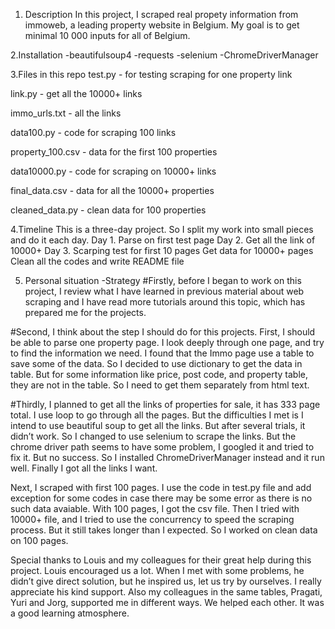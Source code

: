 1. Description
In this project, I scraped real propety information from immoweb, a leading property website in Belgium.
My goal is to get minimal 10 000 inputs for all of Belgium.


2.Installation
-beautifulsoup4
-requests
-selenium
-ChromeDriverManager

3.Files in this repo
test.py - for testing scraping for one property link

link.py - get all the 10000+ links

immo_urls.txt - all the links

data100.py - code for scraping 100 links

property_100.csv - data for the first 100 properties

data10000.py - code for scraping on 10000+ links

final_data.csv - data for all the 10000+ properties

cleaned_data.py - clean data for 100 properties

4.Timeline
This is a three-day project. So I split my work into small pieces and do it each day.
Day 1. Parse on first test page
Day 2. Get all the link of 10000+
Day 3. Scarping test for first 10 pages
       Get data for 10000+ pages
       Clean all the codes and write README file

5. Personal situation
-Strategy
#Firstly, before I began to work on this project, I review what I have learned in previous material about web scraping and I have read more tutorials around this topic, which has prepared me for the projects. 

#Second, I think about the step I should do for this projects.
First, I should be able to parse one property page. I look deeply through one page, and try to find the information we need. I found that the Immo page use a table to save some of the data. So I decided to use dictionary to get the data in table. But for some information like price, post code, and property table, they are not in the table. So I need to get them separately from html text.

#Thirdly, I planned to get all the links of properties for sale, it has 333 page total. I use loop to go through all the pages. But the difficulties I met is I intend to use beautiful soup to get all the links. But after several trials, it didn’t work. So I changed to use selenium to scrape the links. But the chrome driver path seems to have some problem, I googled it and tried to fix it. But no success. So I installed ChromeDriverManager instead and it run well. Finally I got all the links I want.

Next, I scraped with first 100 pages. I use the code in test.py file and add exception for some codes in case there may be some error as there is no such data avaiable. With 100 pages, I got the csv file. Then I tried with 10000+ file, and I tried to use the concurrency to speed the scraping process. But it still takes longer than I expected. So I worked on clean data on 100 pages.

Special thanks to Louis and my colleagues for their great help during this project. Louis encouraged us a lot. When I met with some problems, he didn’t give direct solution, but he inspired us, let us try by ourselves. I really appreciate his kind support. Also my colleagues in the same tables, Pragati, Yuri and Jorg, supported me in different ways. We helped each other. It was a good learning atmosphere.
